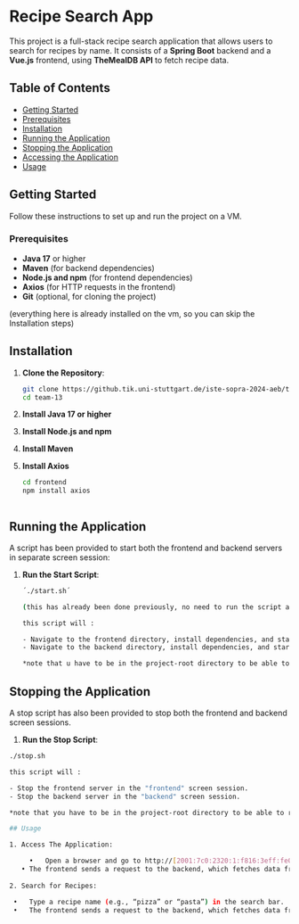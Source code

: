 # Recipe Search App

This project is a full-stack recipe search application that allows users to search for recipes by name. It consists of a **Spring Boot** backend and a **Vue.js** frontend, using **TheMealDB API** to fetch recipe data.

## Table of Contents
- [Getting Started](#getting-started)
- [Prerequisites](#prerequisites)
- [Installation](#installation)
- [Running the Application](#running-the-application)
- [Stopping the Application](#stopping-the-application)
- [Accessing the Application](#acessing-the-application)
- [Usage](#usage)

## Getting Started

Follow these instructions to set up and run the project on a VM.

### Prerequisites

- **Java 17** or higher
- **Maven** (for backend dependencies)
- **Node.js and npm** (for frontend dependencies)
- **Axios** (for HTTP requests in the frontend)
- **Git** (optional, for cloning the project)

(everything here is already installed on the vm, so you can skip the Installation steps)

## Installation

1. **Clone the Repository**:
   ```bash
   git clone https://github.tik.uni-stuttgart.de/iste-sopra-2024-aeb/team-13.git
   cd team-13

2. **Install Java 17 or higher**

3. **Install Node.js and npm**

4. **Install Maven**

5. **Install Axios**
   ```bash
   cd frontend
   npm install axios

   
   
## Running the Application

A script has been provided to start both the frontend and backend servers in separate screen session:

1. **Run the Start Script**:
   ```bash
   ´./start.sh´

   (this has already been done previously, no need to run the script again, do this only if the Application has not been started yet)

   this script will :

   - Navigate to the frontend directory, install dependencies, and start the frontend server in a screen session named "frontend."
   - Navigate to the backend directory, install dependencies, and start the Spring Boot application server in a screen session named "backend."

   *note that u have to be in the project-root directory to be able to run the script*


 ## Stopping the Application
 
 A stop script has also been provided to stop both the frontend and backend screen sessions.

 1. **Run the Stop Script**:
   ```bash
   ./stop.sh

   this script will :

   - Stop the frontend server in the "frontend" screen session.
   - Stop the backend server in the "backend" screen session.

   *note that you have to be in the project-root directory to be able to run the script*
 
 ## Usage
 
 1. Access The Application:
 
    	•	Open a browser and go to http://[2001:7c0:2320:1:f816:3eff:fe09:d4aa]:8081/
      •	The frontend sends a request to the backend, which fetches data from TheMealDB API and returns it to be displayed.
      
 2.	Search for Recipes:

	•	Type a recipe name (e.g., “pizza” or “pasta”) in the search bar.
	•	The frontend sends a request to the backend, which fetches data from TheMealDB API and returns it to be displayed.
